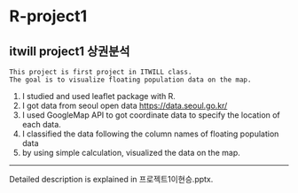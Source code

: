 # R-project1
 itwill project1 상권분석
---
```
This project is first project in ITWILL class.
The goal is to visualize floating population data on the map.
```
1. I studied and used leaflet package with R. 
2. I got data from seoul open data https://data.seoul.go.kr/
3. I used GoogleMap API to got coordinate data to specify the location of each data.
4. I classified the data following the column names of floating population data 
5. by using simple calculation, visualized the data on the map.
---
Detailed description is explained in 프로젝트1이현승.pptx.
